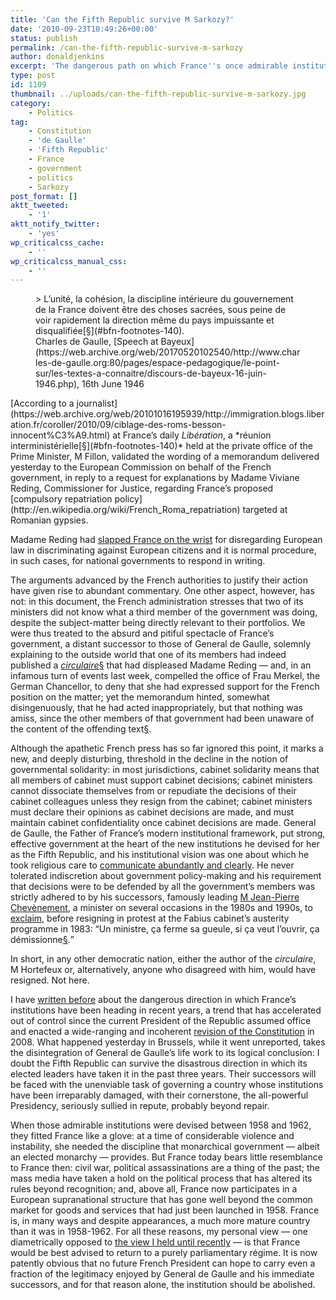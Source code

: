 ```yaml
---
title: 'Can the Fifth Republic survive M Sarkozy?'
date: '2010-09-23T10:49:26+00:00'
status: publish
permalink: /can-the-fifth-republic-survive-m-sarkozy
author: donaldjenkins
excerpt: 'The dangerous path on which France''s once admirable institutions have been taken over the past few years has just reached a new low with even the existence of Cabinet solidarity apparently forgotten by the current administration.'
type: post
id: 1109
thumbnail: ../uploads/can-the-fifth-republic-survive-m-sarkozy.jpg
category:
    - Politics
tag:
    - Constitution
    - 'de Gaulle'
    - 'Fifth Republic'
    - France
    - government
    - politics
    - Sarkozy
post_format: []
aktt_tweeted:
    - '1'
aktt_notify_twitter:
    - 'yes'
wp_criticalcss_cache:
    - ''
wp_criticalcss_manual_css:
    - ''
---
```

<figure>> L’unité, la cohésion, la discipline intérieure du gouvernement de la France doivent être des choses sacrées, sous peine de voir rapidement la direction même du pays impuissante et disqualifiée[§](#bfn-footnotes-140).

<figcaption class="quote-source">Charles de Gaulle, [Speech at Bayeux](https://web.archive.org/web/20170520102540/http://www.charles-de-gaulle.org:80/pages/espace-pedagogique/le-point-sur/les-textes-a-connaitre/discours-de-bayeux-16-juin-1946.php), 16th June 1946</figcaption></figure>[According to a journalist](https://web.archive.org/web/20101016195939/http://immigration.blogs.liberation.fr/coroller/2010/09/ciblage-des-roms-besson-innocent%C3%A9.html) at France’s daily <cite>Libération</cite>, a *réunion interministérielle[§](#bfn-footnotes-140)* held at the private office of the Prime Minister, M Fillon, validated the wording of a memorandum delivered yesterday to the European Commission on behalf of the French government, in reply to a request for explanations by Madame Viviane Reding, Commissioner for Justice, regarding France’s proposed [compulsory repatriation policy](http://en.wikipedia.org/wiki/French_Roma_repatriation) targeted at Romanian gypsies.

Madame Reding had [slapped France on the wrist](http://www.france24.com/fr/20100915-bruxelles-paris-explications-brefs-delais-roms-explications) for disregarding European law in discriminating against European citizens and it is normal procedure, in such cases, for national governments to respond in writing.

The arguments advanced by the French authorities to justify their action have given rise to abundant commentary. One other aspect, however, has not: in this document, the French administration stresses that two of its ministers did not know what a third member of the government was doing, despite the subject-matter being directly relevant to their portfolios. We were thus treated to the absurd and pitiful spectacle of France’s government, a distant successor to those of General de Gaulle, solemnly explaining to the outside world that one of its members had indeed published a *[circulaire](http://en.wikipedia.org/wiki/Circulaire)*[§](#bfn-footnotes-140) that had displeased Madame Reding — and, in an infamous turn of events last week, compelled the office of Frau Merkel, the German Chancellor, to deny that she had expressed support for the French position on the matter; yet the memorandum hinted, somewhat disingenuously, that he had acted inappropriately, but that nothing was amiss, since the other members of that government had been unaware of the content of the offending text[§](#bfn-footnotes-140).

Although the apathetic French press has so far ignored this point, it marks a new, and deeply disturbing, threshold in the decline in the notion of governmental solidarity: in most jurisdictions, cabinet solidarity means that all members of cabinet must support cabinet decisions; cabinet ministers cannot dissociate themselves from or repudiate the decisions of their cabinet colleagues unless they resign from the cabinet; cabinet ministers must declare their opinions as cabinet decisions are made, and must maintain cabinet confidentiality once cabinet decisions are made. General de Gaulle, the Father of France’s modern institutional framework, put strong, effective government at the heart of the new institutions he devised for her as the Fifth Republic, and his institutional vision was one about which he took religious care to [communicate abundantly and clearly](http://www.scribd.com/doc/27066039/Press-Conference-by-General-de-Gaulle-January-31-1964-extracts). He never tolerated indiscretion about government policy-making and his requirement that decisions were to be defended by all the government’s members was strictly adhered to by his successors, famously leading [M Jean-Pierre Chevènement](http://en.wikipedia.org/wiki/Chev%C3%A8nement), a minister on several occasions in the 1980s and 1990s, to [exclaim](http://fr.wikiquote.org/wiki/Jean-Pierre_Chev%C3%A8nement), before resigning in protest at the Fabius cabinet’s austerity programme in 1983: <q class="quote lang=" fr="">Un ministre, ça ferme sa gueule, si ça veut l’ouvrir, ça démissionne[§](#bfn-footnotes-140).</q>

In short, in any other democratic nation, either the author of the *circulaire*, M Hortefeux or, alternatively, anyone who disagreed with him, would have resigned. Not here.

I have [written before](https://www.donaldjenkins.com/wither-frances-institutions-the-tragic-and-unlamented-end-of-a-thirty-year-golden-age/) about the dangerous direction in which France’s institutions have been heading in recent years, a trend that has accelerated out of control since the current President of the Republic assumed office and enacted a wide-ranging and incoherent [revision of the Constitution](http://en.wikipedia.org/wiki/French_constitutional_law_of_23_July_2008) in 2008. What happened yesterday in Brussels, while it went unreported, takes the disintegration of General de Gaulle’s life work to its logical conclusion: I doubt the Fifth Republic can survive the disastrous direction in which its elected leaders have taken it in the past three years. Their successors will be faced with the unenviable task of governing a country whose institutions have been irreparably damaged, with their cornerstone, the all-powerful Presidency, seriously sullied in repute, probably beyond repair.

When those admirable institutions were devised between 1958 and 1962, they fitted France like a glove: at a time of considerable violence and instability, she needed the discipline that monarchical government — albeit an elected monarchy — provides. But France today bears little resemblance to France then: civil war, political assassinations are a thing of the past; the mass media have taken a hold on the political process that has altered its rules beyond recognition; and, above all, France now participates in a European supranational structure that has gone well beyond the common market for goods and services that had just been launched in 1958. France is, in many ways and despite appearances, a much more mature country than it was in 1958-1962. For all these reasons, my personal view — one diametrically opposed to [the view I held until recently](https://www.donaldjenkins.com/documents/que-faut-il-conserver-de-la-constitution.pdf) — is that France would be best advised to return to a purely parliamentary régime. It is now patently obvious that no future French President can hope to carry even a fraction of the legitimacy enjoyed by General de Gaulle and his immediate successors, and for that reason alone, the institution should be abolished.

<div class="bfn-footnotes" data-container="" data-post-id="140" id="bfn-footnotes-140" style="display: none;">### References


</div>
